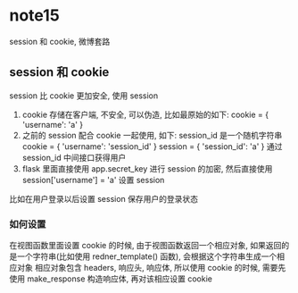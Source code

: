 # note15

session 和 cookie, 微博套路

## session 和 cookie

session 比 cookie 更加安全, 使用 session

1. cookie 存储在客户端, 不安全, 可以伪造, 比如最原始的如下:
    cookie = { 'username': 'a' }
2. 之前的 session 配合 cookie 一起使用, 如下:
    session_id 是一个随机字符串
    cookie = { 'username': 'session_id' }
    session = { 'session_id': 'a' }
    通过 session_id 中间接口获得用户
3. flask 里面直接使用 app.secret_key 进行 session 的加密, 然后直接使用 session['username'] = 'a' 设置 session

比如在用户登录以后设置 session 保存用户的登录状态

### 如何设置

在视图函数里面设置 cookie 的时候, 由于视图函数返回一个相应对象, 如果返回的是一个字符串(比如使用 redner_template() 函数), 
会根据这个字符串生成一个相应对象
相应对象包含 headers, 响应头, 响应体, 所以使用 cookie 的时候, 需要先使用 make_response 构造响应体, 再对该相应设置 cookie


